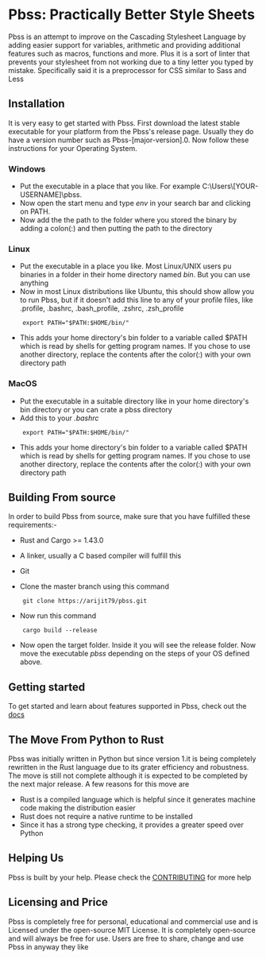# Pbss: Practically Better Style Sheets
Pbss is an attempt to improve on the Cascading Stylesheet Language by adding easier support for variables, arithmetic and providing additional features such as macros, functions and more. Plus it is a sort of linter that prevents your stylesheet from not working due to a tiny letter you typed by mistake. Specifically said it is a preprocessor for CSS similar to Sass and Less

## Installation
It is very easy to get started with Pbss. First download the latest stable executable for your platform from the Pbss's release page. Usually they do have a version number such as Pbss-[major-version].0. Now follow these instructions for your Operating System.

### Windows
* Put the executable in a place that you like. For example C:\Users\\[YOUR-USERNAME]\pbss.
* Now open the start menu and type *env* in your search bar and clicking on PATH.
* Now add the the path to the folder where you stored the binary by adding a colon(:) and then putting the path to the directory

### Linux
* Put the executable in a place you like. Most Linux/UNIX users pu binaries in a folder in their home directory named *bin*. But you can use anything
* Now in most Linux distributions like Ubuntu, this should show allow you to run Pbss, but if it doesn't add this line to any of your profile files, like .profile, .bashrc, .bash_profile, .zshrc, .zsh_profile

```
	export PATH="$PATH:$HOME/bin/"
```
* This adds your home directory's bin folder to a variable called $PATH which is read by shells for getting program names. If you chose to use another directory, replace the contents after the color(:) with your own directory path

### MacOS
* Put the executable in a suitable directory like in your home directory's bin directory or you can crate a pbss directory
* Add this to your *.bashrc*

```
	export PATH="$PATH:$HOME/bin/"
```
* This adds your home directory's bin folder to a variable called $PATH which is read by shells for getting program names. If you chose to use another directory, replace the contents after the color(:) with your own directory path

## Building From source
In order to build Pbss from source, make sure that you have fulfilled these requirements:-

* Rust and Cargo >= 1.43.0
* A linker, usually a C based compiler will fulfill this
* Git

* Clone the master branch using this command

```
	git clone https://arijit79/pbss.git
```

* Now run this command

```
	cargo build --release
```

* Now open the target folder. Inside it you will see the release folder. Now move the executable *pbss* depending on the steps of your OS defined above.

## Getting started
To get started and learn about features supported in Pbss, check out the [docs](docs/index.md)

## The Move From Python to Rust
Pbss was initially written in Python but since version 1.it is being completely rewritten in the Rust language due to its grater efficiency and robustness. The move is still not complete although it is expected to be completed by the next major release. A few reasons for this move are
* Rust is a compiled language which is helpful since it generates machine code making the distribution easier
* Rust does not require a native runtime to be installed
* Since it has a strong type checking, it provides a greater speed over Python

## Helping Us
Pbss is built by your help. Please check the [CONTRIBUTING](CONTRIBUTING.md) for more help

## Licensing and Price
Pbss is completely free for personal, educational and commercial use and is Licensed under the open-source MIT License. It is completely open-source and will always be free for use. Users are free to share, change and use Pbss in anyway they like